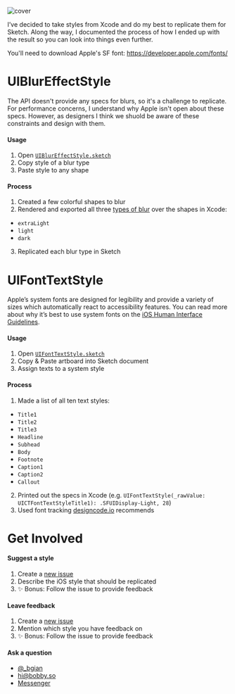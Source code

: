 ![cover](https://cloud.githubusercontent.com/assets/3231370/21756167/750fdb96-d5eb-11e6-9077-5101847e83a8.png)

I’ve decided to take styles from Xcode and do my best to replicate them for Sketch. Along the way, I documented the process of how I ended up with the result so you can look into things even further.

You'll need to download Apple's SF font: https://developer.apple.com/fonts/

# UIBlurEffectStyle
The API doesn't provide any specs for blurs, so it's a challenge to replicate. For performance concerns, I understand why Apple isn't open about these specs. However, as designers I think we shuold be aware of these constraints and design with them.

#### Usage
1. Open [`UIBlurEffectStyle.sketch`](https://github.com/bgian/Sketch-iOS-Library/blob/master/UIBlurEffectStyle/UIBlurEffectStyle.sketch)
2. Copy style of a blur type
3. Paste style to any shape

#### Process
1. Created a few colorful shapes to blur
2. Rendered and exported all three [types of blur](https://developer.apple.com/reference/uikit/uiblureffectstyle) over the shapes in Xcode:
  - `extraLight`
  - `light`
  - `dark`
3. Replicated each blur type in Sketch

# UIFontTextStyle
Apple’s system fonts are designed for legibility and provide a variety of sizes which automatically react to accessibility features. You can read more about why it’s best to use system fonts on the [iOS Human Interface Guidelines](https://developer.apple.com/ios/human-interface-guidelines/visual-design/typography/).

#### Usage
1. Open [`UIFontTextStyle.sketch`](https://github.com/bgian/Sketch-iOS-Library/blob/master/UIFontTextStyle/UIFontTextStyle.sketch)
2. Copy & Paste artboard into Sketch document
3. Assign texts to a system style

#### Process
1. Made a list of all ten text styles:
  - `Title1`
  - `Title2`
  - `Title3`
  - `Headline`
  - `Subhead`
  - `Body`
  - `Footnote`
  - `Caption1`
  - `Caption2`
  - `Callout`
2. Printed out the specs in Xcode (e.g. `UIFontTextStyle(_rawValue: UICTFontTextStyleTitle1): .SFUIDisplay-Light, 28`)
3. Used font tracking [designcode.io](https://designcode.io/cloud/chapter1/iOS-Tracking.jpg) recommends

# Get Involved

#### Suggest a style
1. Create a [new issue](https://github.com/bgian/Sketch-iOS-Library/issues/new)
2. Describe the iOS style that should be replicated
3. ✨ Bonus: Follow the issue to provide feedback

#### Leave feedback
1. Create a [new issue](https://github.com/bgian/Sketch-iOS-Library/issues/new)
2. Mention which style you have feedback on
3. ✨ Bonus: Follow the issue to provide feedback

#### Ask a question
- <a href="https://twitter.com/_bgian">@_bgian</a>
- <a href="mailto:hi@bobby.so">hi@bobby.so</a>
- <a href="http://m.me/bobbygiangeruso">Messenger</a>
